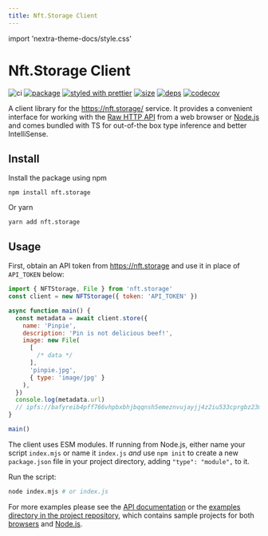 ```yaml
---
title: Nft.Storage Client
---
```


import 'nextra-theme-docs/style.css'
# Nft.Storage Client

![ci][ci.icon]
[![package][version.icon]][package.url]
[![styled with prettier][prettier.icon]][prettier.url]
[![size][size.icon]][size.url]
[![deps][deps.icon]][deps.url]
[![codecov][cov.icon]][cov.url]

A client library for the https://nft.storage/ service. It provides a convenient interface for working with the [Raw HTTP API][] from a web browser or [Node.js][] and comes bundled with TS for out-of-the box type inference and better IntelliSense.

## Install

Install the package using npm

```
npm install nft.storage
```

Or yarn

```
yarn add nft.storage
```

## Usage

First, obtain an API token from https://nft.storage and use it in place of `API_TOKEN` below:

```js
import { NFTStorage, File } from 'nft.storage'
const client = new NFTStorage({ token: 'API_TOKEN' })

async function main() {
  const metadata = await client.store({
    name: 'Pinpie',
    description: 'Pin is not delicious beef!',
    image: new File(
      [
        /* data */
      ],
      'pinpie.jpg',
      { type: 'image/jpg' }
    ),
  })
  console.log(metadata.url)
  // ipfs://bafyreib4pff766vhpbxbhjbqqnsh5emeznvujayjj4z2iu533cprgbz23m/metadata.json
}

main()
```

The client uses ESM modules. If running from Node.js, either name your script `index.mjs` or name it `index.js` _and_ use `npm init` to create a new `package.json` file in your project directory, adding `"type": "module",` to it.

Run the script:

```sh
node index.mjs # or index.js
```

For more examples please see the [API documentation](https://nftstorage.github.io/nft.storage/client/) or the [examples directory in the project repository][examples directory], which contains sample projects for both [browsers][examples.browser] and [Node.js][examples.node].

[raw http api]: https://nft.storage/#api-docs
[node.js]: https://nodejs.org/
[api documentation]: https://nftstorage.github.io/nft.storage/client/
[examples directory]: https://github.com/nftstorage/nft.storage/tree/main/packages/client/examples
[examples.node]: https://github.com/nftstorage/nft.storage/tree/main/packages/client/examples/node.js
[examples.browser]: https://github.com/nftstorage/nft.storage/tree/main/packages/client/examples/browser
[ci.icon]: https://github.com/nftstorage/nft.storage/actions/workflows/client.yml/badge.svg
[version.icon]: https://img.shields.io/npm/v/nft.storage.svg
[package.url]: https://npmjs.org/package/nft.storage
[prettier.icon]: https://img.shields.io/badge/styled_with-prettier-ff69b4.svg
[prettier.url]: https://github.com/prettier/prettier
[size.icon]: https://badgen.net/bundlephobia/minzip/nft.storage
[size.url]: https://bundlephobia.com/result?p=nft.storage
[deps.icon]: https://status.david-dm.org/gh/nftstorage/nft.storage.svg?path=packages/client
[deps.url]: https://david-dm.org/nftstorage/nft.storage?path=packages/client
[cov.icon]: https://codecov.io/gh/nftstorage/nft.storage/branch/main/graph/badge.svg?token=dU5oWrlqHF
[cov.url]: https://codecov.io/gh/nftstorage/nft.storage
